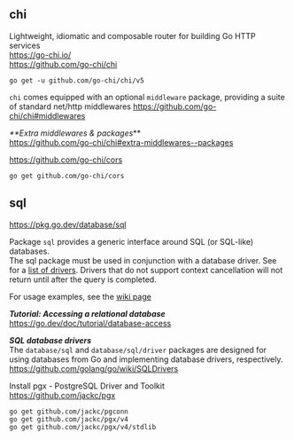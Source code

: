 ## chi
Lightweight, idiomatic and composable router for building Go HTTP services  
https://go-chi.io/  
https://github.com/go-chi/chi

```shell
go get -u github.com/go-chi/chi/v5
```

`chi` comes equipped with an optional `middleware` package, providing a suite of standard net/http middlewares
https://github.com/go-chi/chi#middlewares

_**Extra middlewares & packages_**  
https://github.com/go-chi/chi#extra-middlewares--packages

https://github.com/go-chi/cors

```shell
go get github.com/go-chi/cors
```


## sql
https://pkg.go.dev/database/sql

Package `sql` provides a generic interface around SQL (or SQL-like) databases.  
The sql package must be used in conjunction with a database driver. See for a [list of drivers](https://golang.org/s/sqldrivers).
Drivers that do not support context cancellation will not return until after the query is completed.

For usage examples, see the [wiki page](https://golang.org/s/sqlwiki)


_**Tutorial: Accessing a relational database**_  
https://go.dev/doc/tutorial/database-access

_**SQL database drivers**_  
The `database/sql` and `database/sql/driver` packages are designed for using databases from Go and implementing database drivers, respectively.  
https://github.com/golang/go/wiki/SQLDrivers

Install pgx - PostgreSQL Driver and Toolkit  
https://github.com/jackc/pgx

```shell
go get github.com/jackc/pgconn
go get github.com/jackc/pgx/v4
go get github.com/jackc/pgx/v4/stdlib
```
